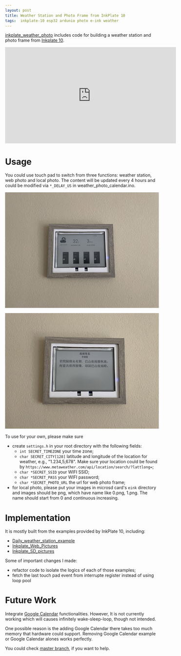 ```yaml
---
layout: post
title: Weather Station and Photo Frame from InkPlate 10
tags:  inkplate-10 esp32 ardunio photo e-ink weather
---
```


[inkplate_weather_photo](https://github.com/zhangtemplar/inkplate_weather_photo) includes code for building a weather station and photo frame from [Inkplate 10](https://inkplate.readthedocs.io/).

<iframe width="560" height="315" src="https://www.youtube.com/embed/PXjKgfOjtBk" title="YouTube video player" frameborder="0" allow="accelerometer; autoplay; clipboard-write; encrypted-media; gyroscope; picture-in-picture" allowfullscreen></iframe>

# Usage

You could use touch pad to switch from three functions: weather station, web photo and local photo. The content will be updated every 4 hours and could be modified via `*_DELAY_US` in weather_photo_calendar.ino.

![IMG_2002](https://raw.githubusercontent.com/zhangtemplar/zhangtemplar.github.io/master/uPic/2021_07_18_17_20_04_IMG_2002.jpg)

![IMG_2003](https://raw.githubusercontent.com/zhangtemplar/zhangtemplar.github.io/master/uPic/2021_07_18_17_20_14_IMG_2003.jpg)

To use for your own, please make sure
- create `settings.h` in your root directory with the following fields:
  - `int SECRET_TIMEZONE` your time zone;
  - `char SECRET_CITY[128]` latitude and longitude of the location for weather, e.g., "1.234,5,678". Make sure your location could be found by `https://www.metaweather.com/api/location/search/?lattlong=`;
  - `char *SECRET_SSID` your WIFI SSID;
  - `char *SECRET_PASS` your WIFI password;
  - `char *SECRET_PHOTO_URL` the url for web photo frame;
- for local photo, please put your images in microsd card's `eink` directory and images should be png, which have name like 0.png, 1.png. The name should start from 0 and continuous increasing.

# Implementation

It is mostly built from the examples provided by InkPlate 10, including:

- [Daily_weather_station_example](https://github.com/e-radionicacom/Inkplate-Arduino-library/tree/master/examples/Inkplate10/Projects/Daily_weather_station_example)
- [Inkplate_Web_Pictures](https://github.com/e-radionicacom/Inkplate-Arduino-library/tree/master/examples/Inkplate10/Projects/Image_frame)
- [Inkplate_SD_pictures](https://github.com/e-radionicacom/Inkplate-Arduino-library/tree/master/examples/Inkplate10/Advanced_Inkplate_Features/Inkplate_SD_pictures)

Some of important changes I made:

- refactor code to isolate the logics of each of those examples;
- fetch the last touch pad event from interrupte register instead of using loop pool

# Future Work

Integrate [Google Calendar](https://github.com/e-radionicacom/Inkplate-Arduino-library/tree/master/examples/Inkplate10/Projects/Google_calendar_example) functionalities. However, It is not currently working which will causes infinitely wake-sleep-loop, though not intended.

One possible reason is the adding Google Calendar there takes too much memory that hardware could support. Removing Google Calendar example or Google Calendar alones works perfectly.

You could check [master branch](https://github.com/zhangtemplar/inkplate_weather_photo/tree/master), if you want to help.
